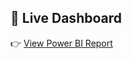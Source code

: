 ## 🔗 Live Dashboard

👉 [View Power BI Report](https://app.powerbi.com/reportEmbed?reportId=ca8a3633-ad16-4525-bffd-f106ebe02423&autoAuth=true&ctid=c609ae29-0d24-4583-874c-1da5a189995e)
